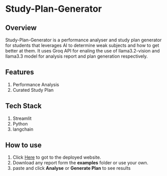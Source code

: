 # Study-Plan-Generator

## Overview 
  Study-Plan-Generator is a performance analyser and study plan generator for students that leverages AI to determine weak subjects and how to get better at them.
  It uses Groq API for enaling the use of llama3.2-vision and llama3.3 model for analysis report and plan generation respectively.

## Features
  1. Performance Analysis
  2. Curated Study Plan
  
## Tech Stack
  1. Streamlit
  2. Python
  3. langchain

## How to use
  1. Click <a href="https://huggingface.co/spaces/sharma-kanishka/Study-plan-generator">Here</a> to got to the deployed website.
  2. Download any report form the <b>examples</b> folder or use your own.
  3. paste and click <b>Analyse</b> or <b>Generate Plan</b> to see results
